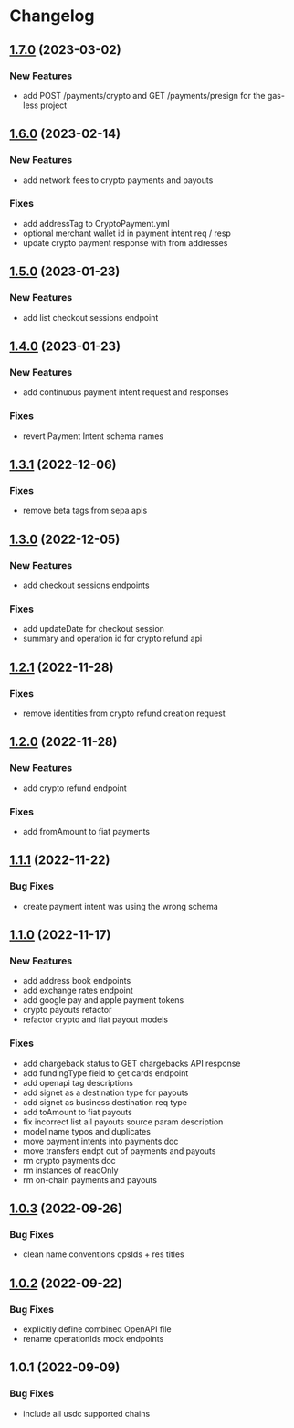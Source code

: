 # Changelog

## [1.7.0](https://github.com/circlefin/openapi-internal/compare/v1.6.0...v1.7.0) (2023-03-02)


### New Features

* add POST /payments/crypto and GET /payments/presign for the gas-less project 

## [1.6.0](https://github.com/circlefin/openapi-internal/compare/v1.5.0...v1.6.0) (2023-02-14)


### New Features

* add network fees to crypto payments and payouts 


### Fixes

* add addressTag to CryptoPayment.yml 
* optional merchant wallet id in payment intent req / resp 
* update crypto payment response with from addresses 

## [1.5.0](https://github.com/circlefin/openapi-internal/compare/v1.4.0...v1.5.0) (2023-01-23)


### New Features

* add list checkout sessions endpoint 

## [1.4.0](https://github.com/circlefin/openapi-internal/compare/v1.3.1...v1.4.0) (2023-01-23)


### New Features

* add continuous payment intent request and responses 


### Fixes

* revert Payment Intent schema names 

## [1.3.1](https://github.com/circlefin/openapi-internal/compare/v1.3.0...v1.3.1) (2022-12-06)


### Fixes

* remove beta tags from sepa apis 

## [1.3.0](https://github.com/circlefin/openapi-internal/compare/v1.2.1...v1.3.0) (2022-12-05)


### New Features

* add checkout sessions endpoints 


### Fixes

* add updateDate for checkout session 
* summary and operation id for crypto refund api 

## [1.2.1](https://github.com/circlefin/openapi-internal/compare/v1.2.0...v1.2.1) (2022-11-28)


### Fixes

* remove identities from crypto refund creation request 

## [1.2.0](https://github.com/circlefin/openapi-internal/compare/v1.1.1...v1.2.0) (2022-11-28)


### New Features

* add crypto refund endpoint 


### Fixes

* add fromAmount to fiat payments 

## [1.1.1](https://github.com/circlefin/openapi-internal/compare/v1.1.0...v1.1.1) (2022-11-22)


### Bug Fixes

* create payment intent was using the wrong schema 

## [1.1.0](https://github.com/circlefin/openapi-internal/compare/v1.0.3...v1.1.0) (2022-11-17)


### New Features

* add address book endpoints 
* add exchange rates endpoint 
* add google pay and apple payment tokens 
* crypto payouts refactor 
* refactor crypto and fiat payout models 


### Fixes

* add chargeback status to GET chargebacks API response 
* add fundingType field to get cards endpoint 
* add openapi tag descriptions 
* add signet as a destination type for payouts 
* add signet as business destination req type 
* add toAmount to fiat payouts 
* fix incorrect list all payouts source param description 
* model name typos and duplicates 
* move payment intents into payments doc 
* move transfers endpt out of payments and payouts 
* rm crypto payments doc 
* rm instances of readOnly 
* rm on-chain payments and payouts 

## [1.0.3](https://github.com/circlefin/openapi-internal/compare/v1.0.2...v1.0.3) (2022-09-26)


### Bug Fixes

* clean name conventions opsIds + res titles 

## [1.0.2](https://github.com/circlefin/openapi-internal/compare/v1.0.1...v1.0.2) (2022-09-22)


### Bug Fixes

* explicitly define combined OpenAPI file 
* rename operationIds mock endpoints 

## 1.0.1 (2022-09-09)


### Bug Fixes

* include all usdc supported chains 

